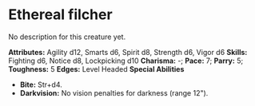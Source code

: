 # Ethereal filcher

No description for this creature yet.

**Attributes:** Agility d12, Smarts d6, Spirit d8, Strength d6, Vigor
d6
**Skills:** Fighting d6, Notice d8, Lockpicking d10
**Charisma:** -; **Pace:** 7; **Parry:** 5; **Toughness:** 5
**Edges:** Level Headed
**Special Abilities**

- **Bite:** Str+d4.
- **Darkvision:** No vision penalties for darkness (range 12").
